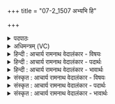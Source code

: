 +++
title = "07-2_1507 अभ्यभि हि"

+++
<details><summary>पदपाठः</summary>

अ꣣भ्य꣢꣯भि। अ꣣भि꣢। अ꣣भि। हि꣢। श्र꣡व꣢꣯सा। त꣣त꣡र्दि꣢थ। उ꣡त्स꣢꣯म्। उत्। स꣣म्। न꣢। कम्। चि꣣त्। जनपा꣡न꣢म्। ज꣣न। पा꣡न꣢꣯म्। अ꣡क्षि꣢꣯तम्। अ। क्षि꣣तम्। श꣡र्या꣢꣯भिः। न। भ꣡र꣢꣯माणः। ग꣡भ꣢꣯स्त्योः। १५०७।
</details>

<details><summary>अधिमन्त्रम् (VC)</summary>

- पवमानः सोमः
- त्र्यरुणस्त्रैवृष्णः, त्रसदस्युः पौरुकुत्सः
- ऊर्ध्वा बृहती
- मध्यमः
</details>

<details><summary>हिन्दी : आचार्य रामनाथ वेदालंकार - विषयः</summary>

अगले मन्त्र में जगत्पति के उपकारों का वर्णन है।
</details>

<details><summary>हिन्दी : आचार्य रामनाथ वेदालंकार - पदार्थः</summary>

पदार्थान्वय -  हे सोम नामक जगत्पति परमात्मन् ! (श्रवसा) यश से प्रसिद्ध आप (अक्षितम् उत्सं न) अक्षय जल-स्रोत के समान(अक्षितं जनपानम्) मनुष्यों से पान करने योग्य अक्षय आनन्द-रस को (अभ्यभि हि) उपासकों के प्रति (ततर्दिथ) बहाते हो और (गभस्त्योः) बाहुओं की (शर्याभिः न) अंगुलियों से जैसे कोई मनुष्य किसी वस्तु को पकड़ता है, वैसे ही आपने (गभस्त्योः) द्यावापृथिवी की (शर्याभिः) किरणों से (भरमाणः) लोक लोकान्तरों को धारण किया हुआ है ॥२॥ इस मन्त्र में श्लिष्टोपमालङ्कार है ॥२॥
</details>

<details><summary>हिन्दी : आचार्य रामनाथ वेदालंकार - भावार्थः</summary>

भावार्थ -  जैसे स्रोत से बहता हुआ जलप्रवाह भूभाग को आप्लावित कर देता है,वैसे ही परमात्मा के पास से बहता हुआ आनन्द-रस उपासकों के अन्तःकरण को आप्लावित करता है और जैसे बाहुओं की अंगुलियों से कोई किसी पदार्थ को धारण करता है,वैसे ही जगदीश्वर द्यावापृथिवी में व्याप्त सूर्य-रश्मियों से विभिन्न लोकों को धारण करता है ॥२॥
</details>

<details><summary>संस्कृत : आचार्य रामनाथ वेदालंकार - विषयः</summary>

अथ जगत्पतेरुपकारान् वर्णयति।
</details>

<details><summary>संस्कृत : आचार्य रामनाथ वेदालंकार - पदार्थः</summary>

पदार्थान्वय -  हे सोम जगत्पितः परमात्मन् ! (श्रवसा) यशसा प्रख्यातः त्वम्, (कंचित् अक्षितम् उत्सं न) कंचित् अक्षयं जलस्रोतः इव (अक्षितं जनपानम्) जनैः पातव्यम् अक्षयम् आनन्दरसम् (अभ्यभि हि) उपासकान् प्रति (ततर्दिथ) प्रवाहयसि। किञ्च (गभस्त्योः) बाह्वोः। [गभस्ती इति बाह्वोर्नाम। निघं० २।४।] (शर्याभिः२ न) अङ्गुलीभिरिव। [शर्या इति अङ्गुलिनाम। निघं० २।५।] (गभस्त्योः) द्यावापृथिव्योः (शर्याभिः) रश्मिभिः (भरमाणः) लोकलोकान्तराणि धारयन् भवसि ॥२॥ अत्र श्लिष्टोपमालङ्कारः ॥२॥
</details>

<details><summary>संस्कृत : आचार्य रामनाथ वेदालंकार - भावार्थः</summary>

भावार्थ -  यथा स्रोतसः प्रवहन् जलप्रवाहो भूभागमाप्लावयति तथैव परमात्मनः प्रवहन्नानन्दरस उपासकानामन्तःकरणमाप्लावयति। यथा च कश्चिद्बाह्वोरङ्गुलीभिः कमपि पदार्थं धारयति तथैव जगदीश्वरो द्यावापृथिव्योर्व्याप्ताभिः सूर्यरश्मिभिर्विभिन्नान् लोकान् धारितवानस्ति ॥२॥
</details>